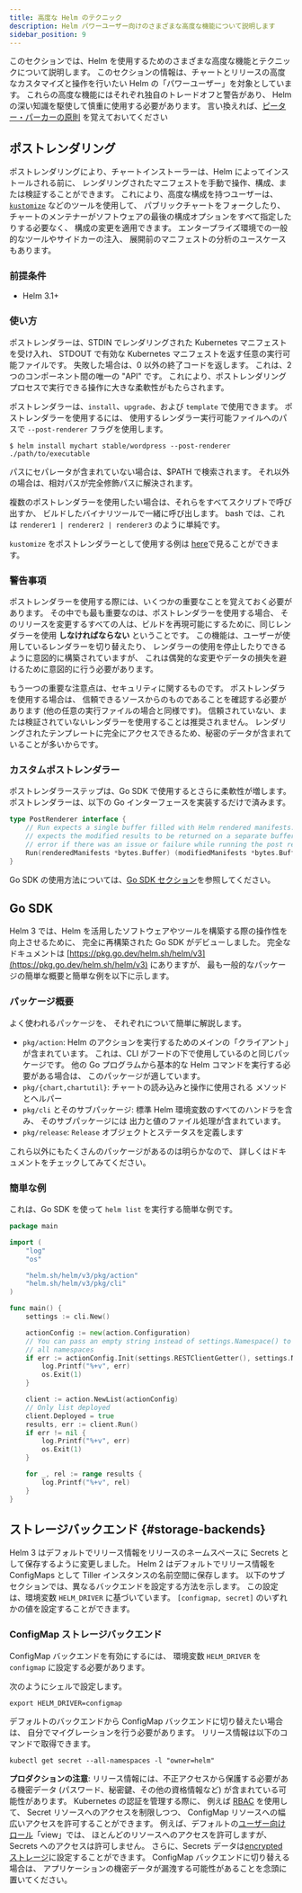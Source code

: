 ```yaml
---
title: 高度な Helm のテクニック
description: Helm パワーユーザー向けのさまざまな高度な機能について説明します
sidebar_position: 9
---
```


このセクションでは、Helm を使用するためのさまざまな高度な機能とテクニックについて説明します。
このセクションの情報は、チャートとリリースの高度なカスタマイズと操作を行いたい
Helm の「パワーユーザー」を対象としています。
これらの高度な機能にはそれぞれ独自のトレードオフと警告があり、
Helm の深い知識を駆使して慎重に使用する必要があります。
言い換えれば、[ピーター・パーカーの原則](https://en.wikipedia.org/wiki/With_great_power_comes_great_responsibility)
を覚えておいてください

## ポストレンダリング
ポストレンダリングにより、チャートインストーラーは、Helm によってインストールされる前に、
レンダリングされたマニフェストを手動で操作、構成、または検証することができます。
これにより、高度な構成を持つユーザーは、[`kustomize`](https://kustomize.io) などのツールを使用して、
パブリックチャートをフォークしたり、
チャートのメンテナーがソフトウェアの最後の構成オプションをすべて指定したりする必要なく、
構成の変更を適用できます。
エンタープライズ環境での一般的なツールやサイドカーの注入、
展開前のマニフェストの分析のユースケースもあります。

### 前提条件
- Helm 3.1+

### 使い方
ポストレンダラーは、STDIN でレンダリングされた Kubernetes マニフェストを受け入れ、
STDOUT で有効な Kubernetes マニフェストを返す任意の実行可能ファイルです。
失敗した場合は、0 以外の終了コードを返します。
これは、2つのコンポーネント間の唯一の "API" です。
これにより、ポストレンダリングプロセスで実行できる操作に大きな柔軟性がもたらされます。

ポストレンダラーは、`install`、`upgrade`、および `template` で使用できます。
ポストレンダラーを使用するには、
使用するレンダラー実行可能ファイルへのパスで `--post-renderer` フラグを使用します。

```shell
$ helm install mychart stable/wordpress --post-renderer ./path/to/executable
```

パスにセパレータが含まれていない場合は、$PATH で検索されます。
それ以外の場合は、相対パスが完全修飾パスに解決されます。

複数のポストレンダラーを使用したい場合は、それらをすべてスクリプトで呼び出すか、
ビルドしたバイナリツールで一緒に呼び出します。
bash では、これは `renderer1 | renderer2 | renderer3` のように単純です。

`kustomize` をポストレンダラーとして使用する例は
[here](https://github.com/thomastaylor312/advanced-helm-demos/tree/master/post-render)で見ることができます。

### 警告事項
ポストレンダラーを使用する際には、いくつかの重要なことを覚えておく必要があります。
その中でも最も重要なのは、ポストレンダラーを使用する場合、
そのリリースを変更するすべての人は、ビルドを再現可能にするために、同じレンダラーを使用 **しなければならない** ということです。
この機能は、ユーザーが使用しているレンダラーを切り替えたり、
レンダラーの使用を停止したりできるように意図的に構築されていますが、
これは偶発的な変更やデータの損失を避けるために意図的に行う必要があります。

もう一つの重要な注意点は、セキュリティに関するものです。
ポストレンダラを使用する場合は、
信頼できるソースからのものであることを確認する必要があります (他の任意の実行ファイルの場合と同様です)。
信頼されていない、または検証されていないレンダラーを使用することは推奨されません。
レンダリングされたテンプレートに完全にアクセスできるため、秘密のデータが含まれていることが多いからです。

### カスタムポストレンダラー
ポストレンダラーステップは、Go SDK で使用するとさらに柔軟性が増します。
ポストレンダラーは、以下の Go インターフェースを実装するだけで済みます。

```go
type PostRenderer interface {
    // Run expects a single buffer filled with Helm rendered manifests. It
    // expects the modified results to be returned on a separate buffer or an
    // error if there was an issue or failure while running the post render step
    Run(renderedManifests *bytes.Buffer) (modifiedManifests *bytes.Buffer, err error)
}
```

Go SDK の使用方法については、[Go SDK セクション](#go-sdk)を参照してください。

## Go SDK
Helm 3 では、Helm を活用したソフトウェアやツールを構築する際の操作性を向上させるために、
完全に再構築された Go SDK がデビューしました。
完全なドキュメントは [https://pkg.go.dev/helm.sh/helm/v3](https://pkg.go.dev/helm.sh/helm/v3) にありますが、
最も一般的なパッケージの簡単な概要と簡単な例を以下に示します。

### パッケージ概要
よく使われるパッケージを、
それぞれについて簡単に解説します。

- `pkg/action`: Helm のアクションを実行するためのメインの「クライアント」が含まれています。
  これは、CLI がフードの下で使用しているのと同じパッケージです。
  他の Go プログラムから基本的な Helm コマンドを実行する必要がある場合は、
  このパッケージが適しています。
- `pkg/{chart,chartutil}`: チャートの読み込みと操作に使用される
  メソッドとヘルパー
- `pkg/cli` とそのサブパッケージ: 標準 Helm 環境変数のすべてのハンドラを含み、
  そのサブパッケージには
  出力と値のファイル処理が含まれています。
- `pkg/release`: `Release` オブジェクトとステータスを定義します

これら以外にもたくさんのパッケージがあるのは明らかなので、
詳しくはドキュメントをチェックしてみてください。

### 簡単な例
これは、Go SDK を使って `helm list` を実行する簡単な例です。

```go
package main

import (
    "log"
    "os"

    "helm.sh/helm/v3/pkg/action"
    "helm.sh/helm/v3/pkg/cli"
)

func main() {
    settings := cli.New()

    actionConfig := new(action.Configuration)
    // You can pass an empty string instead of settings.Namespace() to list
    // all namespaces
    if err := actionConfig.Init(settings.RESTClientGetter(), settings.Namespace(), os.Getenv("HELM_DRIVER"), log.Printf); err != nil {
        log.Printf("%+v", err)
        os.Exit(1)
    }

    client := action.NewList(actionConfig)
    // Only list deployed
    client.Deployed = true
    results, err := client.Run()
    if err != nil {
        log.Printf("%+v", err)
        os.Exit(1)
    }

    for _, rel := range results {
        log.Printf("%+v", rel)
    }
}

```

## ストレージバックエンド {#storage-backends}

Helm 3 はデフォルトでリリース情報をリリースのネームスペースに Secrets として保存するように変更しました。
Helm 2 はデフォルトでリリース情報を ConfigMaps として Tiller インスタンスの名前空間に保存します。
以下のサブセクションでは、異なるバックエンドを設定する方法を示します。
この設定は、環境変数 `HELM_DRIVER` に基づいています。
`[configmap, secret]` のいずれかの値を設定することができます。

### ConfigMap ストレージバックエンド

ConfigMap バックエンドを有効にするには、
環境変数 `HELM_DRIVER` を `configmap` に設定する必要があります。

次のようにシェルで設定します。

```shell
export HELM_DRIVER=configmap
```

デフォルトのバックエンドから ConfigMap バックエンドに切り替えたい場合は、
自分でマイグレーションを行う必要があります。
リリース情報は以下のコマンドで取得できます。

```shell
kubectl get secret --all-namespaces -l "owner=helm"
```

**プロダクションの注意**: リリース情報には、不正アクセスから保護する必要がある機密データ (パスワード、秘密鍵、その他の資格情報など) が含まれている可能性があります。
Kubernetes の認証を管理する際に、
例えば [RBAC](https://kubernetes.io/docs/reference/access-authn-authz/rbac/) を使用して、
Secret リソースへのアクセスを制限しつつ、
ConfigMap リソースへの幅広いアクセスを許可することができます。
例えば、デフォルトの[ユーザー向けロール](https://kubernetes.io/docs/reference/access-authn-authz/rbac/#user-facing-roles)「view」では、
ほとんどのリソースへのアクセスを許可しますが、
Secrets へのアクセスは許可しません。
さらに、Secrets データは[encrypted ストレージ](https://kubernetes.io/docs/tasks/administer-cluster/encrypt-data/)に設定することができます。
ConfigMap バックエンドに切り替える場合は、
アプリケーションの機密データが漏洩する可能性があることを念頭に置いてください。
